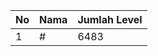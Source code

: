 | No | Nama            | Jumlah Level |
|----|-----------------|--------------|
| 1  | #    |    6483        |
